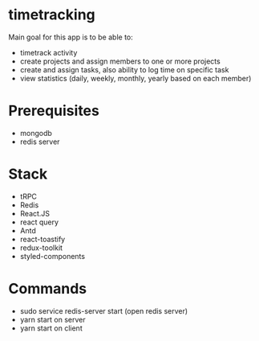 # timetracking
Main goal for this app is to be able to:
- timetrack activity
- create projects and assign members to one or more projects
- create and assign tasks, also ability to log time on specific task
- view statistics (daily, weekly, monthly, yearly based on each member)

# Prerequisites
- mongodb
- redis server

# Stack
- tRPC
- Redis
- React.JS
- react query
- Antd
- react-toastify
- redux-toolkit
- styled-components

# Commands
- sudo service redis-server start (open redis server)
- yarn start on server
- yarn start on client
